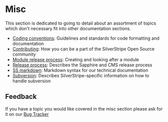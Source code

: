 # Misc

This section is dedicated to going to detail about an assortment of topics which don't necessary fit into other documentation
sections.

* [Coding conventions](coding-conventions): Guidelines and standards for code formatting and documentation
* [Contributing](contributing): How you can be a part of the SilverStripe Open Source community
* [Module release process](module-release-process): Creating and looking after a module
* [Release process](release-process): Describes the Sapphire and CMS release process
* [SS markdown](ss-markdown): Markdown syntax for our technical documentation
* [Subversion](subversion): Describes SilverStripe-specific information on how to handle subversion

## Feedback

If you have a topic you would like covered in the misc section please ask for it on our [Bug Tracker](http://open.silverstripe.org)
 
